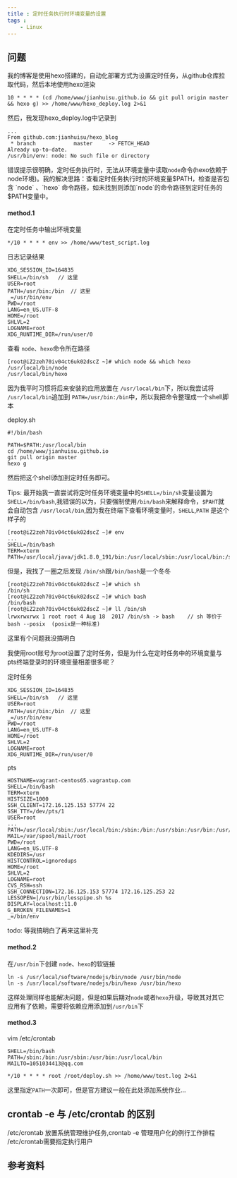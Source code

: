 ```yaml
---
title : 定时任务执行时环境变量的设置
tags : 
	- Linux
---
```


## 问题

我的博客是使用hexo搭建的，自动化部署方式为设置定时任务，从github仓库拉取代码，然后本地使用hexo渲染

	10 * * * * (cd /home/www/jianhuisu.github.io && git pull origin master && hexo g) >> /home/www/hexo_deploy.log 2>&1

然后，我发现hexo_deploy.log中记录到

	...
	From github.com:jianhuisu/hexo_blog
	 * branch            master     -> FETCH_HEAD
	Already up-to-date.
	/usr/bin/env: node: No such file or directory

错误提示很明确，定时任务执行时，无法从环境变量中读取`node`命令(hexo依赖于node环境)。我的解决思路：查看定时任务执行时的环境变量$PATH，检查是否包含 `node` 、`hexo` 命令路径，如未找到则添加`node`的命令路径到定时任务的$PATH变量中。

#### method.1

在定时任务中输出环境变量

	*/10 * * * * env >> /home/www/test_script.log 

日志记录结果

	XDG_SESSION_ID=164835
	SHELL=/bin/sh   // 这里 
	USER=root    
	PATH=/usr/bin:/bin  // 这里
	_=/usr/bin/env
	PWD=/root
	LANG=en_US.UTF-8
	HOME=/root
	SHLVL=2
	LOGNAME=root
	XDG_RUNTIME_DIR=/run/user/0

查看 `node`、`hexo`命令所在路径
	
	[root@iZ2zeh70iv04ct6uk02dscZ ~]# which node && which hexo
	/usr/local/bin/node
	/usr/local/bin/hexo	
	
因为我平时习惯将后来安装的应用放置在	`/usr/local/bin`下，所以我尝试将 `/usr/local/bin`追加到 `PATH=/usr/bin:/bin`中，所以我把命令整理成一个shell脚本

deploy.sh

	#!/bin/bash

	PATH=$PATH:/usr/local/bin
	cd /home/www/jianhuisu.github.io
	git pull origin master
	hexo g
 
然后把这个shell添加到定时任务即可。

Tips: 最开始我一直尝试将定时任务环境变量中的`SHELL=/bin/sh`变量设置为`SHELL=/bin/bash`,我错误的以为，只要强制使用`/bin/bash`来解释命令，`$PAHT`就会自动包含 `/usr/local/bin`,因为我在终端下查看环境变量时，`SHELL`,`PATH` 是这个样子的
	
	[root@iZ2zeh70iv04ct6uk02dscZ ~]# env 
	...
	SHELL=/bin/bash
	TERM=xterm
	PATH=/usr/local/java/jdk1.8.0_191/bin:/usr/local/sbin:/usr/local/bin:/sbin:/bin:/usr/sbin:/usr/bin:/usr/local/php/bin:/root/bin

但是，我找了一圈之后发现 `/bin/sh`跟`/bin/bash`是一个冬冬

	[root@iZ2zeh70iv04ct6uk02dscZ ~]# which sh
	/bin/sh
	[root@iZ2zeh70iv04ct6uk02dscZ ~]# which bash
	/bin/bash
	[root@iZ2zeh70iv04ct6uk02dscZ ~]# ll /bin/sh
	lrwxrwxrwx 1 root root 4 Aug 18  2017 /bin/sh -> bash    // sh 等价于 bash --posix  (posix是一种标准)
	
这里有个问题我没搞明白

我使用root账号为root设置了定时任务，但是为什么在定时任务中的环境变量与pts终端登录时的环境变量相差很多呢？

定时任务

	XDG_SESSION_ID=164835
	SHELL=/bin/sh   // 这里 
	USER=root    
	PATH=/usr/bin:/bin  // 这里
	_=/usr/bin/env
	PWD=/root
	LANG=en_US.UTF-8
	HOME=/root
	SHLVL=2
	LOGNAME=root
	XDG_RUNTIME_DIR=/run/user/0

pts
	
	HOSTNAME=vagrant-centos65.vagrantup.com
	SHELL=/bin/bash
	TERM=xterm
	HISTSIZE=1000
	SSH_CLIENT=172.16.125.153 57774 22
	SSH_TTY=/dev/pts/1
	USER=root
	...
	PATH=/usr/local/sbin:/usr/local/bin:/sbin:/bin:/usr/sbin:/usr/bin:/usr/local/php/bin:/root/bin
	MAIL=/var/spool/mail/root
	PWD=/root
	LANG=en_US.UTF-8
	KDEDIRS=/usr
	HISTCONTROL=ignoredups
	HOME=/root
	SHLVL=2
	LOGNAME=root
	CVS_RSH=ssh
	SSH_CONNECTION=172.16.125.153 57774 172.16.125.253 22
	LESSOPEN=|/usr/bin/lesspipe.sh %s
	DISPLAY=localhost:11.0
	G_BROKEN_FILENAMES=1
	_=/bin/env

todo: 等我搞明白了再来这里补充

#### method.2

在`/usr/bin`下创建 `node`、`hexo`的软链接

	ln -s /usr/local/software/nodejs/bin/node /usr/bin/node
	ln -s /usr/local/software/nodejs/bin/hexo /usr/bin/hexo

这样处理同样也能解决问题，但是如果后期对`node`或者`hexo`升级，导致其对其它应用有了依赖，需要将依赖应用添加到`/usr/bin`下

#### method.3 

vim /etc/crontab

	SHELL=/bin/bash
	PATH=/sbin:/bin:/usr/sbin:/usr/bin:/usr/local/bin
	MAILTO=1051034413@qq.com
	
	*/10 * * * * root /root/deploy.sh >> /home/www/test.log 2>&1

这里指定`PATH`一次即可，但是官方建议一般在此处添加系统作业...

## crontab -e 与 /etc/crontab 的区别
	
/etc/crontab 放置系统管理维护任务,crontab -e 管理用户化的例行工作排程
/etc/crontab需要指定执行用户


## 参考资料
